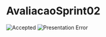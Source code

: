 # AvaliacaoSprint02

![Accepted](https://user-images.githubusercontent.com/96360664/168495781-b983475d-57c6-485c-9fa7-0036c8d8760f.jpg)
![Presentation Error](https://user-images.githubusercontent.com/96360664/168495783-b9e0389c-93ff-4753-8150-18c466fc7a4f.jpg)
